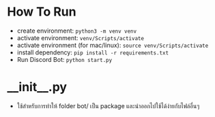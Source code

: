 # How To Run
- create environment: ``` python3 -m venv venv ``` <br/>
- activate environment: ```venv/Scripts/activate``` <br/>
- activate environment (for mac/linux): ```source venv/Scripts/activate``` <br/>
- install dependency: ```pip install -r requirements.txt``` <br/>
- Run Discord Bot: ```python start.py```

# \_\_init__.py
- ใช้สำหรับการทำให้ folder bot/ เป็น package และนำออกไปใช้ได้ง่ายกับไฟล์อื่นๆ